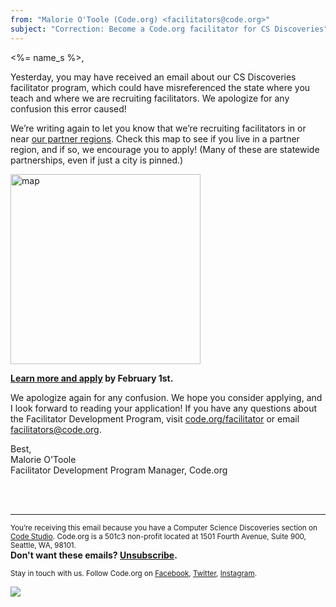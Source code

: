 ```yaml
---
from: "Malorie O'Toole (Code.org) <facilitators@code.org>"
subject: "Correction: Become a Code.org facilitator for CS Discoveries"
---
```


<%= name_s %>,

Yesterday, you may have received an email about our CS Discoveries facilitator program, which could have misreferenced the state where you teach and where we are recruiting facilitators. We apologize for any confusion this error caused! 

We’re writing again to let you know that we’re recruiting facilitators in or near [our partner regions](https://code.org/educate/regional-partner/partners). Check this map to see if you live in a partner region, and if so, we encourage you to apply! (Many of these are statewide partnerships, even if just a city is pinned.) 

[<img src="https://images.code.org/9327d2d3eb8794b5a0fbfabf672e3933-image-1484791095206.jpg" alt="map" style="width:304px;">](https://code.org/educate/regional-partner/partners)

**[Learn more and apply](https://code.org/educate/professional-learning/facilitator) by February 1st.**

We apologize again for any confusion. We hope you consider applying, and I look forward to reading your application! If you have any questions about the Facilitator Development Program, visit [code.org/facilitator](https://code.org/educate/professional-learning/facilitator) or email facilitators@code.org. 

Best, <br>
Malorie O'Toole<br>
Facilitator Development Program Manager, Code.org

<br />
<br />

<hr>

<small>
  You’re receiving this email because you have a Computer Science Discoveries section on <a href="https://studio.code.org">Code Studio</a>. Code.org is a 501c3 non-profit located at 1501 Fourth Avenue, Suite 900, Seattle, WA, 98101.</small>
  <br />
  <strong>Don't want these emails? <a href="<%= unsubscribe_link %>">Unsubscribe</a>.</strong>
</small>

<p>
  <small>
  Stay in touch with us. Follow Code.org on <a href="https://www.facebook.com/Code.org">Facebook</a>, <a href="https://twitter.com/codeorg">Twitter</a>, <a href="https://instagram.com/codeorg">Instagram</a>.
  </small>
</p>


![](<%= tracking_pixel %>)